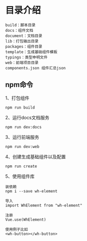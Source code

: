 # 目录介绍
    build：脚本目录
    docs：组件文档
    document：文档目录
    lib：打包输出目录
    packages：组件目录
    template：生成基础组件模板
    typings：类型申明文件
    web：前端项目目录
    components.json 组件汇总json
## npm命令
1、打包组件

    npm run build
2、运行docs文档服务

    npm run dev:docs
3、运行前端服务

    npm run dev:web
4、创建生成基础组件以及配置

    npm run create
5、使用组件库
    
    装依赖
    npm i --save wh-element

    导入
    import WhElement from "wh-element"

    注册
    Vue.use(WhElement)

    使用例子比如
    <wh-button></wh-button>